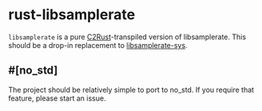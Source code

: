 # rust-libsamplerate

`libsamplerate` is a pure [C2Rust](https://github.com/immunant/c2rust)-transpiled version of
libsamplerate. This should be a drop-in replacement to [libsamplerate-sys](https://github.com/Prior99/libsamplerate-sys).

## \#[no_std]
The project should be relatively simple to port to no_std. If you require that feature, please start
an issue.